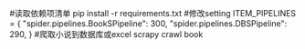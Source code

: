 #读取依赖项清单
pip install -r requirements.txt
#修改setting
ITEM_PIPELINES = {
  "spider.pipelines.BookSPipeline": 300,
   "spider.pipelines.DBSPipeline": 290,
}
#爬取小说到数据库或excel
scrapy crawl book 
